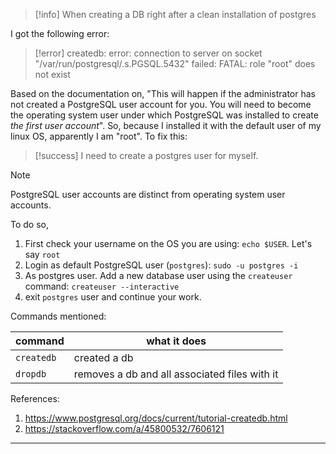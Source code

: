 >[!info] When creating a DB right after a clean installation of postgres

I got the following error: 
>[!error] 
>createdb: error: connection to server on socket "/var/run/postgresql/.s.PGSQL.5432" failed: FATAL:  role "root" does not exist

Based on the documentation on, "This will happen if the administrator has not created a PostgreSQL user account for you. You will need to become the operating system user under which PostgreSQL was installed to create *the first user account*". 
So, because I installed it with the default user of my linux OS, apparently I am "root". To fix this:
>[!success] I need to create a postgres user for myself.

>[!note]
>PostgreSQL user accounts are distinct from operating system user accounts.

To do so,
1. First check your username on the OS you are using: `echo $USER`. Let's say `root`
2. Login as default PostgreSQL user (`postgres`): `sudo -u postgres -i`
3. As postgres user. Add a new database user using the `createuser` command: `createuser --interactive`
4. exit `postgres` user and continue your work.

Commands mentioned:

| command    | what it does                                  |
| ---------- | --------------------------------------------- |
| `createdb` | created a db                                  |
| `dropdb`   | removes a db and all associated files with it |

References:
1. https://www.postgresql.org/docs/current/tutorial-createdb.html
2. https://stackoverflow.com/a/45800532/7606121
---
